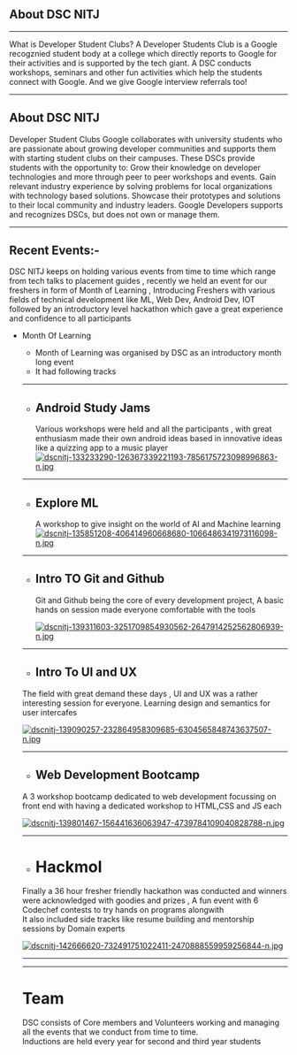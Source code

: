 ## About DSC NITJ

<hr>

What is Developer Student Clubs?
A Developer Students Club is a Google recogznied student body at a college which directly reports to Google for their activities and is supported by the tech giant. A DSC conducts workshops, seminars and other fun activities which help the students connect with Google. And we give Google interview referrals too!

<hr>

## About DSC NITJ

Developer Student Clubs
Google collaborates with university students who are passionate about growing developer communities and supports them with starting student clubs on their campuses. These DSCs provide students with the opportunity to: Grow their knowledge on developer technologies and more through peer to peer workshops and events. Gain relevant industry experience by solving problems for local organizations with technology based solutions. Showcase their prototypes and solutions to their local community and industry leaders. Google Developers supports and recognizes DSCs, but does not own or manage them.

<hr>

## Recent Events:-
DSC NITJ keeps on holding various events from time to time which range from tech talks to placement guides , recently we held an event for our freshers in form of Month of Learning , Introducing Freshers with various fields of technical development like ML, Web Dev, Android Dev, IOT followed by an introductory level hackathon which gave a great experience and confidence to all participants
* Month Of Learning
  - Month of Learning was organised by DSC as an introductory month long event 
  - It had following tracks

  <hr>

    - ## Android Study Jams
        Various workshops were held and all the participants , with great enthusiasm made their own android ideas based in innovative ideas like a quizzing app to a music player
     [![dscnitj-133233290-126367339221193-7856175723098996863-n.jpg](https://i.postimg.cc/GpMpPDtQ/dscnitj-133233290-126367339221193-7856175723098996863-n.jpg)](https://postimg.cc/v1VMbcWg)

    <hr>

    - ## Explore ML

        A workshop to give insight on the world of AI and Machine learning 
        [![dscnitj-135851208-406414960668680-1066486341973116098-n.jpg](https://i.postimg.cc/qRWLDzgf/dscnitj-135851208-406414960668680-1066486341973116098-n.jpg)](https://postimg.cc/cgMwr1QT)
  
    <hr>

    - ## Intro TO Git and Github
        Git and Github being the core of every development project, A basic hands on session made everyone comfortable with the tools 
        
        [![dscnitj-139311603-3251709854930562-2647914252562806939-n.jpg](https://i.postimg.cc/pXM72XJV/dscnitj-139311603-3251709854930562-2647914252562806939-n.jpg)](https://postimg.cc/14MMBSdb) 

    <hr>

    - ## Intro To UI and UX
    The field with great demand these days , UI and UX was a rather interesting session for everyone. Learning design and semantics for user intercafes

    [![dscnitj-139090257-232864958309685-6304565848743637507-n.jpg](https://i.postimg.cc/XYfxQwR9/dscnitj-139090257-232864958309685-6304565848743637507-n.jpg)](https://postimg.cc/bZvQv2Nv)

    <hr>


    - ## Web Development Bootcamp 
    A 3 workshop bootcamp dedicated to web development focussing on front end with having a dedicated workshop to HTML,CSS and JS each 

    [![dscnitj-139801467-156441636063947-4739784109040828788-n.jpg](https://i.postimg.cc/wMJ2sLHf/dscnitj-139801467-156441636063947-4739784109040828788-n.jpg)](https://postimg.cc/ctxwpKvw)


    <hr>

    - # Hackmol
    Finally a 36 hour fresher friendly hackathon was conducted and winners were acknowledged with goodies and prizes , A fun event with 6 Codechef contests to try hands on programs alongwith <br>
    It also included side tracks like resume building and mentorship sessions by Domain experts

    [![dscnitj-142666620-732491751022411-2470888559959256844-n.jpg](https://i.postimg.cc/xTYY1SvQ/dscnitj-142666620-732491751022411-2470888559959256844-n.jpg)](https://postimg.cc/V572KpZZ)


    <hr>
    <hr>

    # Team
    DSC consists of Core members and Volunteers working and managing all the events that we conduct from time to time. <br>
    Inductions are held every year for second and third year students <br>


